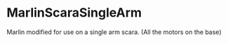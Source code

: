 # MarlinScaraSingleArm
Marlin modified for use on a single arm scara. (All the motors on the base) 
